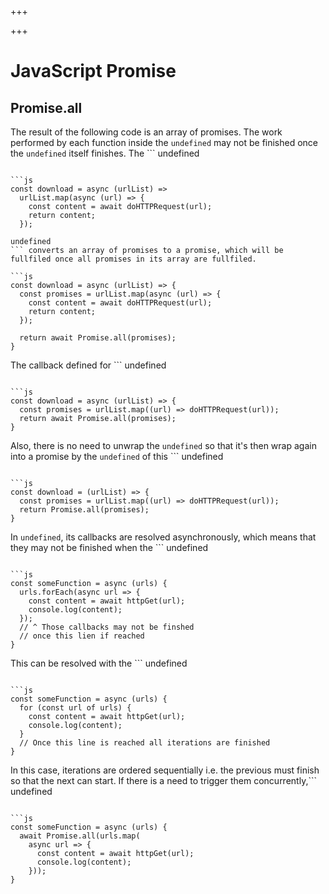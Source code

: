 
+++

+++
# JavaScript Promise

## Promise.all

The result of the following code is an array of promises. The work performed by each function inside the ```
undefined
``` may not be finished once the ```
undefined
``` itself finishes. The ```
undefined
``` only pauses its surrounding function.

```js 
const download = async (urlList) =>
  urlList.map(async (url) => {
    const content = await doHTTPRequest(url);
    return content;
  });
```

```
undefined
``` converts an array of promises to a promise, which will be fullfiled once all promises in its array are fullfiled.

```js 
const download = async (urlList) => {
  const promises = urlList.map(async (url) => {
    const content = await doHTTPRequest(url);
    return content;
  });

  return await Promise.all(promises);
}
```

The callback defined for ```
undefined
``` can be simplified

```js 
const download = async (urlList) => {
  const promises = urlList.map((url) => doHTTPRequest(url));
  return await Promise.all(promises);
}
```

Also, there is no need to unwrap the ```
undefined
``` so that it's then wrap again into a promise by the ```
undefined
``` of this ```
undefined
``` function.

```js 
const download = (urlList) => {
  const promises = urlList.map((url) => doHTTPRequest(url));
  return Promise.all(promises);
}
```

In ```
undefined
```, its callbacks are resolved asynchronously, which means that they may not be finished when the ```
undefined
``` finishes:

```js 
const someFunction = async (urls) {
  urls.forEach(async url => {
    const content = await httpGet(url);
    console.log(content);
  });
  // ^ Those callbacks may not be finshed
  // once this lien if reached
}
```

This can be resolved with the ```
undefined
``` loop.

```js 
const someFunction = async (urls) {
  for (const url of urls) {
    const content = await httpGet(url);
    console.log(content);
  }
  // Once this line is reached all iterations are finished
}
```

In this case, iterations are ordered sequentially i.e. the previous must finish so that the next can start. If there is a need to trigger them concurrently,```
undefined
``` can be used:

```js 
const someFunction = async (urls) {
  await Promise.all(urls.map(
    async url => {
      const content = await httpGet(url);
      console.log(content);
    }));
}
```

